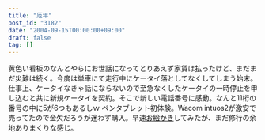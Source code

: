```yaml
---
title: "厄年"
post_id: "3182"
date: "2004-09-15T00:00:00+09:00"
draft: false
tag: []
---
```



黄色い看板のなんとやらにお世話になってとりあえず家賃は払ったけど、まだまだ災難は続く。今度は単車にて走行中にケータイ落としてなくしてしまう始末。仕事上、ケータイなきゃ話にならないので至急なくしたケータイの一時停止を申し込むと共に新規ケータイを契約。そこで新しい電話番号に感動。なんと11桁の番号の中に5が6つもあるしｗ  ペンタブレット初体験。Wacom intuos2が激安で売ってたので金欠だろうが迷わず購入。早速[お絵かき](/3181)してみたが、まだ修行の余地ありまくりな感じ。

